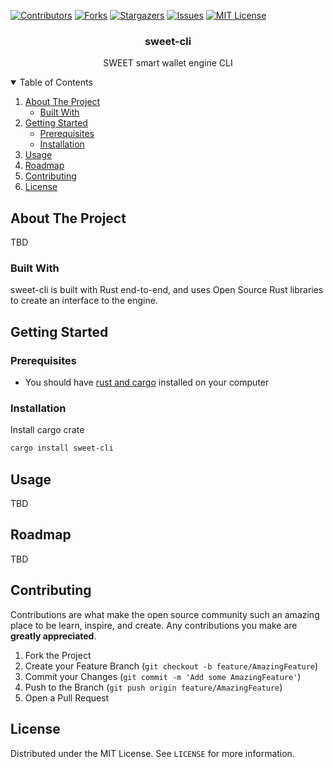<!-- PROJECT SHIELDS -->
[![Contributors][contributors-shield]][contributors-url]
[![Forks][forks-shield]][forks-url]
[![Stargazers][stars-shield]][stars-url]
[![Issues][issues-shield]][issues-url]
[![MIT License][license-shield]][license-url]

<div align="center">
  <h3 align="center">sweet-cli</h3>
  <p align="center">
    SWEET smart wallet engine CLI
  </p>
</div>

<!-- TABLE OF CONTENTS -->
<details open="open">
  <summary>Table of Contents</summary>
  <ol>
    <li>
      <a href="#about-the-project">About The Project</a>
      <ul>
        <li><a href="#built-with">Built With</a></li>
      </ul>
    </li>
    <li>
      <a href="#getting-started">Getting Started</a>
      <ul>
        <li><a href="#prerequisites">Prerequisites</a></li>
        <li><a href="#installation">Installation</a></li>
      </ul>
    </li>
    <li><a href="#usage">Usage</a></li>
    <li><a href="#roadmap">Roadmap</a></li>
    <li><a href="#contributing">Contributing</a></li>
    <li><a href="#license">License</a></li>
  </ol>
</details>


<!-- ABOUT THE PROJECT -->
## About The Project

TBD

### Built With

sweet-cli is built with Rust end-to-end, and uses Open Source Rust libraries to create an interface to the engine.

<!-- GETTING STARTED -->
## Getting Started

### Prerequisites

- You should have [rust and cargo](https://www.rust-lang.org/tools/install) installed on your computer

### Installation

Install cargo crate
   ```sh
   cargo install sweet-cli
   ```

<!-- USAGE EXAMPLES -->
## Usage

TBD

<!-- ROADMAP -->
## Roadmap

TBD

<!-- CONTRIBUTING -->
## Contributing

Contributions are what make the open source community such an amazing place to be learn, inspire, and create. Any contributions you make are **greatly appreciated**.

1. Fork the Project
2. Create your Feature Branch (`git checkout -b feature/AmazingFeature`)
3. Commit your Changes (`git commit -m 'Add some AmazingFeature'`)
4. Push to the Branch (`git push origin feature/AmazingFeature`)
5. Open a Pull Request

<!-- LICENSE -->
## License

Distributed under the MIT License. See `LICENSE` for more information.

<!-- REFERENCES -->
[contributors-shield]: https://img.shields.io/github/contributors/torcoste/sweet-cli.svg?style=for-the-badge
[contributors-url]: https://github.com/torcoste/sweet-cli/graphs/contributors
[forks-shield]: https://img.shields.io/github/forks/torcoste/sweet-cli.svg?style=for-the-badge
[forks-url]: https://github.com/torcoste/sweet-cli/network/members
[stars-shield]: https://img.shields.io/github/stars/torcoste/sweet-cli.svg?style=for-the-badge
[stars-url]: https://github.com/torcoste/sweet-cli/stargazers
[issues-shield]: https://img.shields.io/github/issues/torcoste/sweet-cli.svg?style=for-the-badge
[issues-url]: https://github.com/torcoste/sweet-cli/issues
[license-shield]: https://img.shields.io/github/license/torcoste/sweet-cli.svg?style=for-the-badge
[license-url]: https://github.com/torcoste/sweet-cli/blob/master/LICENSE.txt
